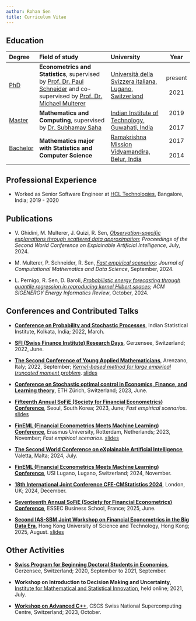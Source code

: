 ```yaml
---
author: Rohan Sen
title: Curriculum Vitae
---
```


## Education

| Degree | Field of study | University | Year |
| :------ | :-------------- | :---------- | :----: |
| <u>PhD</u> | **Econometrics and Statistics**, supervised by [Prof. Dr. Paul Schneider](https://sites.google.com/view/paul-schneider) and co-supervised by [Prof. Dr. Michael Multerer](https://muchip.github.io) | [Università della Svizzera italiana, Lugano, Switzerland](https://www.usi.ch/en) | present <br> <i class="fas fa-long-arrow-alt-up"></i> <br> 2021 |
| <u>Master</u> | **Mathematics and Computing**, supervised by [Dr. Subhamay Saha](https://sites.google.com/site/sahasubhamay86/)| [Indian Institute of Technology, Guwahati, India](https://www.iitg.ac.in/) | 2019 <br> <i class="fas fa-long-arrow-alt-up" style="text-align: center;"></i> <br> 2017 |
| <u>Bachelor</u>   | **Mathematics major with Statistics and Computer Science** | [Ramakrishna Mission Vidyamandira, Belur, India](https://sites.google.com/view/vidyamandira-math) | 2017 <br> <i class="fas fa-long-arrow-alt-up" style="text-align: center;"></i> <br> 2014 |

## Professional Experience
- Worked as Senior Software Engineer at [HCL Technologies](https://www.hcltech.com/), Bangalore, India; 2019 - 2020

## Publications 
- V. Ghidini, M. Multerer, J. Quizi, R. Sen, [*Observation-specific explanations through scattered data approximation*](https://link.springer.com/chapter/10.1007/978-3-031-63797-1_17); *Proceedings of the Second World Conference on Explainable Artificial Intelligence*, July, 2024.

- M. Multerer, P. Schneider, R. Sen, [*Fast empirical scenarios*](https://www.sciencedirect.com/science/article/pii/S2772415824000105?via%3Dihub); *Journal of Computational Mathematics and Data Science*, September, 2024.

- L. Pernigo, R. Sen, D. Baroli, [*Probabilistic energy forecasting through quantile regression in reproducing kernel Hilbert spaces*](https://energy.acm.org/eir/probabilistic-energy-forecasting-through-quantile-regression-in-reproducing-kernel-hilbert-spaces/); *ACM SIGENERGY Energy Informatics Review*, October, 2024.

## Conferences and Contributed Talks

- [**Conference on Probability and Stochastic Processes**](https://www.isid.ac.in/~rlkconf2022/program.php), Indian Statistical Institute, Kolkata, India; 2022, March.

- [**SFI (Swiss Finance Institute) Research Days**](https://www.sfi.ch/en/faculty/research-days), Gerzensee, Switzerland; 2022, June.
  
- [**The Second Conference of Young Applied Mathematicians**](https://www.uzerbinati.eu/Conference/2022/index.html), Arenzano, Italy; 2022, September; [*Kernel-based method for large empirical truncated moment problem*](https://www.youtube.com/watch?v=GTkvT23VM7c&t=1807s&ab_channel=YAMCConferenceofYoungAppliedMathematicians). [slides](assets/slides/YAMC.pdf)
  
- [**Conference on Stochastic optimal control in Economics, Finance, and Learning theory**](https://math.ethz.ch/fim/activities/conferences/past-conferences/2023/stochastic-optimal-control.html), ETH Zürich, Switzerland; 2023, June.

- [**Fifteenth Annual SoFiE (Society for Financial Econometrics) Conference**](https://sofie2023seoul.skku.edu/sofie/index.do), Seoul, South Korea; 2023, June; *Fast empirical scenarios*. [slides](assets/slides/SoFiE.pdf)


- [**FinEML (Financial Econometrics Meets Machine Learning) Conference**](https://www.eur.nl/en/ese/events/fineml-2023-11-10), Erasmus University, Rotterdam, Netherlands; 2023, November; *Fast empirical scenarios*. [slides](assets/slides/FinEML.pdf)

- [**The Second World Conference on eXplainable Artificial Intelligence**](https://xaiworldconference.com/2024/), Valetta, Malta; 2024, July.

- [**FinEML (Financial Econometrics Meets Machine Learning) Conference**](https://www.eco.usi.ch/en/feeds/9787), USI Lugano, Lugano, Switzerland; 2024, November.

- [**18th International Joint Conference CFE-CMStatistics 2024**](https://www.cmstatistics.org/CFECMStatistics2024/), London, UK; 2024, December.

- [**Seventeenth Annual SoFiE (Society for Financial Econometrics) Conference**](https://sites.google.com/essec.edu/sofie-conference-2025/home), ESSEC Business School, France; 2025, June.

- [**Second IAS-SBM Joint Workshop on Financial Econometrics in the Big Data Era**](https://calendar.hkust.edu.hk/events/2nd-hkust-ias-sbm-joint-workshop-financial-econometrics-big-data-era), Hong Kong University of Science and Technology, Hong Kong; 2025, August. [slides](assets/slides/HKUST.pdf)

## Other Activities

- [**Swiss Program for Beginning Doctoral Students in Economics**](https://szgerzensee.ch/courses/bdp), Gerzensee, Switzerland; 2020, September to 2021, September. 

- **Workshop on Introduction to Decision Making and Uncertainty**, [Institute for Mathematical and Statistical Innovation](https://www.imsi.institute), held online; 2021, July.

- [**Workshop on Advanced C++**](https://www.cscs.ch/events/events/event-detail?tx_cscsevents_pi1%5Bcontroller%5D=Event&tx_cscsevents_pi1%5Bevent%5D=158&cHash=17332c5f60688455e04eaa96a49d669f), CSCS Swiss National Supercomputing Centre, Switzerland; 2023, October. 
